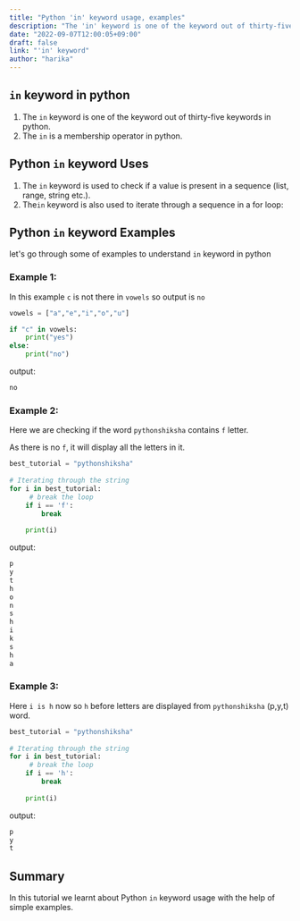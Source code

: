 ```yaml
---
title: "Python 'in' keyword usage, examples"
description: "The 'in' keyword is one of the keyword out of thirty-five keywords in python"
date: "2022-09-07T12:00:05+09:00"
draft: false
link: "'in' keyword"
author: "harika"
---
```


## `in` keyword in python

1. The `in` keyword is one of the keyword out of thirty-five keywords in python.
2. The `in` is a membership operator in python.

## Python `in` keyword Uses

1. The `in` keyword is used to check if a value is present in a sequence (list, range, string etc.).
2. The`in` keyword is also used to iterate through a sequence in a for loop:

## Python `in` keyword Examples

let's go through some of examples to understand `in` keyword in python

### Example 1:

In this example `c` is not there in `vowels` so output is `no`

```python
vowels = ["a","e","i","o","u"]

if "c" in vowels:
    print("yes")
else:
    print("no")
```
output:

```python
no
```

### Example 2:

Here we are checking if  the word `pythonshiksha` contains `f` letter.

As there is no `f`, it will display all the letters in it.


```python
best_tutorial = "pythonshiksha"
 
# Iterating through the string
for i in best_tutorial:
     # break the loop
    if i == 'f':
        break
     
    print(i)
```
output:

```python
p
y
t
h
o
n
s
h
i
k
s
h
a
```


### Example 3:

Here `i is h` now so `h` before letters are displayed from  `pythonshiksha` (p,y,t) word.


```python
best_tutorial = "pythonshiksha"
 
# Iterating through the string
for i in best_tutorial:
     # break the loop
    if i == 'h':
        break
     
    print(i)
```

output:

```python
p
y
t
```

## Summary

In this tutorial we learnt about Python `in` keyword usage with the help of simple examples.